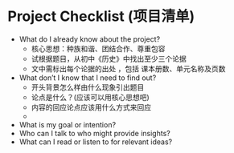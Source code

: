 # Project Checklist (项目清单)
- What do I already know about the project?
	- 核心思想：种族和谐、团结合作、尊重包容
	- 试根据题目，从初中《历史》中找出至少三个论据
	- 文中需标出每个论据的出处 ，包括 课本册数、单元名称及页数
- What don’t I know that I need to find out?
	- 开头背景怎么样由什么现象引出题目
	- 论点是什么？(应该可以用核心思想吧)
	- 内容的回应论点应该用什么方式来回应
	- 
- What is my goal or intention?
- Who can I talk to who might provide insights?
- What can I read or listen to for relevant ideas?